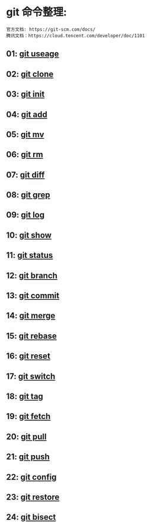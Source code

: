 
# git 命令整理:
    官方文档: https://git-scm.com/docs/
    腾讯文档：https://cloud.tencent.com/developer/doc/1101

## 01: [git useage](https://github.com/alextjj/git/blob/master/01_useage.md)

## 02: [git clone](https://github.com/alextjj/git/blob/master/02_clone.md)

## 03: [git init](https://github.com/alextjj/git/blob/master/03_init.md)

## 04: [git add](https://github.com/alextjj/git/blob/master/04_add.md)

## 05: [git mv](https://github.com/alextjj/git/blob/master/05_mv.md)

## 06: [git rm](https://github.com/alextjj/git/blob/master/06_rm.md)

## 07: [git diff](https://github.com/alextjj/git/blob/master/07_diff.md)

## 08: [git grep](https://github.com/alextjj/git/blob/master/08_grep.md)

## 09: [git log](https://github.com/alextjj/git/blob/master/09_log.md)

## 10: [git show](https://github.com/alextjj/git/blob/master/10_show.md)

## 11: [git status](https://github.com/alextjj/git/blob/master/11_status.md)

## 12: [git branch](https://github.com/alextjj/git/blob/master/12_branch.md)

## 13: [git commit](https://github.com/alextjj/git/blob/master/13_commit.md)

## 14: [git merge](https://github.com/alextjj/git/blob/master/14_merge.md)

## 15: [git rebase](https://github.com/alextjj/git/blob/master/15_rebase.md)

## 16: [git reset](https://github.com/alextjj/git/blob/master/16_reset.md)

## 17: [git switch](https://github.com/alextjj/git/blob/master/17_switch.md)

## 18: [git tag](https://github.com/alextjj/git/blob/master/18_tag.md)

## 19: [git fetch](https://github.com/alextjj/git/blob/master/19_fetch.md)

## 20: [git pull](https://github.com/alextjj/git/blob/master/20_pull.md)

## 21: [git push](https://github.com/alextjj/git/blob/master/21_push.md)

## 22: [git config](https://github.com/alextjj/git/blob/master/22_config.md)

## 23: [git restore](https://github.com/alextjj/git/blob/master/23_restore.md)

## 24: [git bisect](https://github.com/alextjj/git/blob/master/24_bisect.md)

